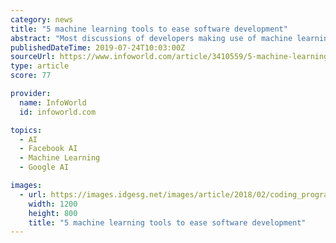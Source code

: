 ```yaml
---
category: news
title: "5 machine learning tools to ease software development"
abstract: "Most discussions of developers making use of machine learning revolve around creating AI-powered applications and the tools used to create them: TensorFlow, PyTorch, Scikit-learn, and so on. But there is another way machine learning is impacting software ..."
publishedDateTime: 2019-07-24T10:03:00Z
sourceUrl: https://www.infoworld.com/article/3410559/5-machine-learning-tools-to-ease-software-development.html
type: article
score: 77

provider:
  name: InfoWorld
  id: infoworld.com

topics:
  - AI
  - Facebook AI
  - Machine Learning
  - Google AI

images:
  - url: https://images.idgesg.net/images/article/2018/02/coding_programming_development_binary_stream_monitor_thinkstock_846758904-100749646-large.3x2.jpg
    width: 1200
    height: 800
    title: "5 machine learning tools to ease software development"
---
```


